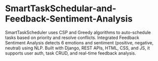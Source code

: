 # SmartTaskSchedular-and-Feedback-Sentiment-Analysis
SmartTaskScheduler uses CSP and Greedy algorithms to auto-schedule tasks based on priority and resolve conflicts. Integrated Feedback Sentiment Analysis detects 6 emotions and sentiment (positive, negative, neutral) using NLP. Built with Django, REST APIs, HTML, CSS, and JS, it supports user auth, task CRUD, and real-time feedback analysis.
